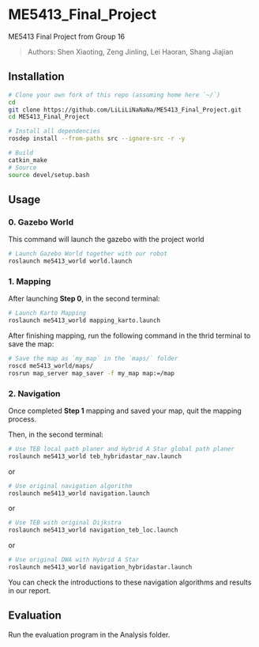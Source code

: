 # ME5413_Final_Project
ME5413 Final Project from Group 16
> Authors: Shen Xiaoting, Zeng Jinling, Lei Haoran, Shang Jiajian
## Installation
```bash
# Clone your own fork of this repo (assuming home here `~/`)
cd
git clone https://github.com/LiLiLiNaNaNa/ME5413_Final_Project.git
cd ME5413_Final_Project

# Install all dependencies
rosdep install --from-paths src --ignore-src -r -y

# Build
catkin_make
# Source 
source devel/setup.bash
```
## Usage

### 0. Gazebo World

This command will launch the gazebo with the project world

```bash
# Launch Gazebo World together with our robot
roslaunch me5413_world world.launch
```
### 1. Mapping

After launching **Step 0**, in the second terminal:

```bash
# Launch Karto Mapping
roslaunch me5413_world mapping_karto.launch
```

After finishing mapping, run the following command in the thrid terminal to save the map:

```bash
# Save the map as `my_map` in the `maps/` folder
roscd me5413_world/maps/
rosrun map_server map_saver -f my_map map:=/map
```

### 2. Navigation

Once completed **Step 1** mapping and saved your map, quit the mapping process.

Then, in the second terminal:

```bash
# Use TEB local path planer and Hybrid A Star global path planer
roslaunch me5413_world teb_hybridastar_nav.launch
```

or

```bash
# Use original navigation algorithm
roslaunch me5413_world navigation.launch
```

or

```bash
# Use TEB with original Dijkstra
roslaunch me5413_world navigation_teb_loc.launch
```

or

```bash
# Use original DWA with Hybrid A Star
roslaunch me5413_world navigation_hybridastar.launch
```

You can check the introductions to these navigation algorithms and results in our report.

## Evaluation

Run the evaluation program in the Analysis folder.
